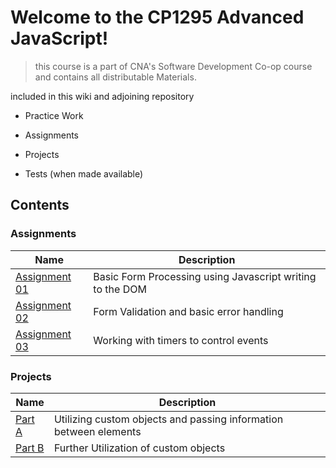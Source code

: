 # Welcome to the CP1295 Advanced JavaScript!

> this course is a part of CNA's Software Development Co-op course and contains all distributable Materials.

included in this wiki and adjoining repository

- Practice Work

- Assignments

- Projects

- Tests (when made available)

## Contents

### Assignments

| Name |Description|
|---|---|
|[Assignment 01](https://github.com/Parker-Wallace/CP1295/tree/main/Assignments/A1)|Basic Form Processing using Javascript writing to the DOM|
|[Assignment 02](https://github.com/Parker-Wallace/CP1295/tree/main/Assignments/A2)|Form Validation and basic error handling|
|[Assignment 03](https://github.com/Parker-Wallace/CP1295/tree/main/Assignments/A3)|Working with timers to control events|

### Projects

| Name |Description|
|---|---|
|[Part A](https://github.com/Parker-Wallace/CP1295/tree/main/Projects/PartA)|Utilizing custom objects and passing information between elements|
|[Part B](https://github.com/Parker-Wallace/CP1295/tree/main/Projects/PartB)|Further Utilization of custom objects|

